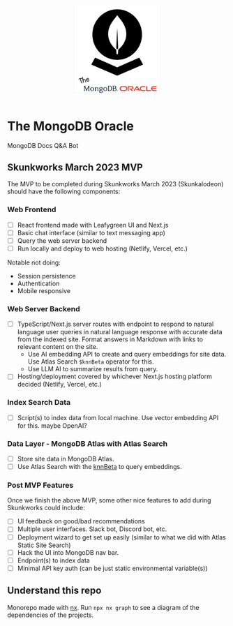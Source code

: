 <div style="text-align: center;">
<a alt="Nx logo" href="https://nx.dev" target="_blank" rel="noreferrer"><img src="assets/mongodb-oracle-logo.png" width="200"></a>
<br/>
<br/>
</div>

# The MongoDB Oracle

MongoDB Docs Q&A Bot

## Skunkworks March 2023 MVP

The MVP to be completed during Skunkworks March 2023 (Skunkalodeon) should have the following components:

### Web Frontend

- [ ] React frontend made with Leafygreen UI and Next.js
- [ ] Basic chat interface (similar to text messaging app)
- [ ] Query the web server backend
- [ ] Run locally and deploy to web hosting (Netlify, Vercel, etc.)

Notable not doing:

- Session persistence
- Authentication
- Mobile responsive

### Web Server Backend

- [ ] TypeScript/Next.js server routes with endpoint to respond to natural language user queries in natural language response
      with accurate data from the indexed site. Format answers in Markdown with links to relevant content on the site.
   - Use AI embedding API to create and query embeddings for site data. Use Atlas Search `$knnBeta` operator for this.
   - Use LLM AI to summarize results from query.
- [ ] Hosting/deployment covered by whichever Next.js hosting platform decided (Netlify, Vercel, etc.)

### Index Search Data

- [ ] Script(s) to index data from local machine. Use vector embedding API for this. maybe OpenAI?

### Data Layer - MongoDB Atlas with Atlas Search

- [ ] Store site data in MongoDB Atlas.
- [ ] Use Atlas Search with the [knnBeta](https://www.mongodb.com/docs/atlas/atlas-search/knn-beta/) to query embeddings.

### Post MVP Features

Once we finish the above MVP, some other nice features to add during Skunkworks could include:

- [ ] UI feedback on good/bad recommendations
- [ ] Multiple user interfaces. Slack bot, Discord bot, etc.
- [ ] Deployment wizard to get set up easily (similar to what we did with Atlas Static Site Search)
- [ ] Hack the UI into MongoDB nav bar.
- [ ] Endpoint(s) to index data
- [ ] Minimal API key auth (can be just static environmental variable(s))

## Understand this repo

Monorepo made with [nx](https://nx.dev/getting-started/intro).
Run `npx nx graph` to see a diagram of the dependencies of the projects.
